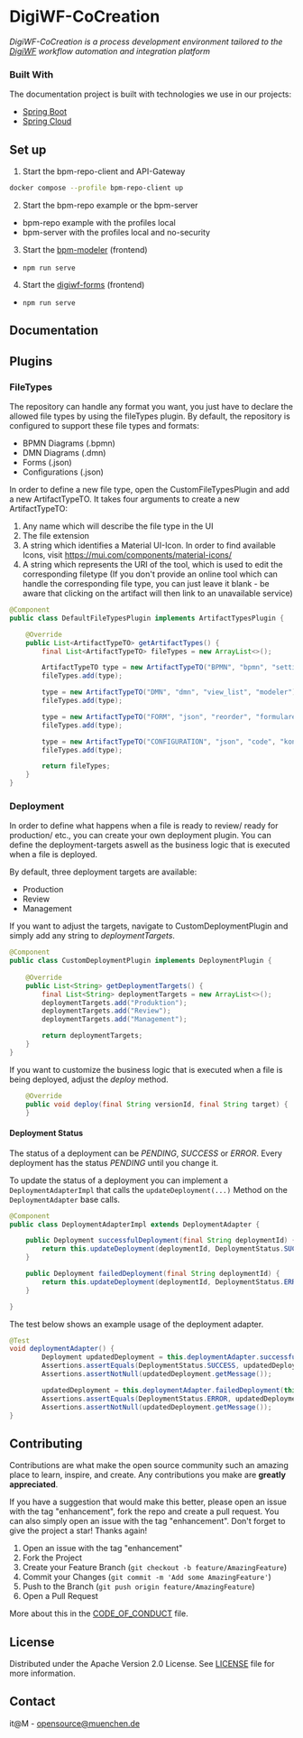 # DigiWF-CoCreation

*DigiWF-CoCreation is a process development environment tailored to the [DigiWF](https://github.com/it-at-m/digiwf-core) workflow automation and integration platform*

### Built With

The documentation project is built with technologies we use in our projects:

* [Spring Boot](https://spring.io/projects/spring-boot)
* [Spring Cloud](https://spring.io/projects/spring-cloud)

## Set up

1. Start the bpm-repo-client and API-Gateway
```bash
docker compose --profile bpm-repo-client up
```
2. Start the bpm-repo example or the bpm-server
- bpm-repo example with the profiles local
- bpm-server with the profiles local and no-security
3. Start the [bpm-modeler](https://git.muenchen.de/digitalisierung/bpm-modeler) (frontend)
- `npm run serve`
4. Start the [digiwf-forms](https://git.muenchen.de/digitalisierung/digiwf-forms) (frontend)
- `npm run serve`

## Documentation

## Plugins

### FileTypes

The repository can handle any format you want, you just have to declare the allowed file types by using the fileTypes plugin.
By default, the repository is configured to support these file types and formats:
- BPMN Diagrams (.bpmn)
- DMN Diagrams (.dmn)
- Forms (.json)
- Configurations (.json)

In order to define a new file type, open the CustomFileTypesPlugin and add a new ArtifactTypeTO.
It takes four arguments to create a new ArtifactTypeTO:
1. Any name which will describe the file type in the UI
2. The file extension
3. A string which identifies a Material UI-Icon. In order to find available Icons, visit https://mui.com/components/material-icons/
4. A string which represents the URI of the tool, which is used to edit the corresponding filetype (If you don't provide an online tool which can handle the corresponding file type, you can just leave it blank - be aware that clicking on the artifact will then link to an unavailable service)

```java
@Component
public class DefaultFileTypesPlugin implements ArtifactTypesPlugin {

    @Override
    public List<ArtifactTypeTO> getArtifactTypes() {
        final List<ArtifactTypeTO> fileTypes = new ArrayList<>();

        ArtifactTypeTO type = new ArtifactTypeTO("BPMN", "bpmn", "settings", "modeler");
        fileTypes.add(type);

        type = new ArtifactTypeTO("DMN", "dmn", "view_list", "modeler");
        fileTypes.add(type);

        type = new ArtifactTypeTO("FORM", "json", "reorder", "formulare");
        fileTypes.add(type);

        type = new ArtifactTypeTO("CONFIGURATION", "json", "code", "konfiguration");
        fileTypes.add(type);

        return fileTypes;
    }
}
```

### Deployment

In order to define what happens when a file is ready to review/ ready for production/ etc., you can create your own deployment plugin. You can define the deployment-targets aswell as the business logic that is executed when a file is deployed.

By default, three deployment targets are available:
- Production
- Review
- Management

If you want to adjust the targets, navigate to CustomDeploymentPlugin and simply add any string to *deploymentTargets*.

```java
@Component
public class CustomDeploymentPlugin implements DeploymentPlugin {
    
    @Override
    public List<String> getDeploymentTargets() {
        final List<String> deploymentTargets = new ArrayList<>();
        deploymentTargets.add("Produktion");
        deploymentTargets.add("Review");
        deploymentTargets.add("Management");

        return deploymentTargets;
    }
}
```

If you want to customize the business logic that is executed when a file is being deployed, adjust the *deploy* method.
```java
    @Override
    public void deploy(final String versionId, final String target) {
    }
```

#### Deployment Status

The status of a deployment can be *PENDING*, *SUCCESS* or *ERROR*. Every deployment has the status *PENDING* until you change it.

To update the status of a deployment you can implement a `DeploymentAdapterImpl` that calls the `updateDeployment(...)` Method
on the `DeploymentAdapter` base calls.

```java
@Component
public class DeploymentAdapterImpl extends DeploymentAdapter {

    public Deployment successfulDeployment(final String deploymentId) {
        return this.updateDeployment(deploymentId, DeploymentStatus.SUCCESS, "Deployment was successful");
    }

    public Deployment failedDeployment(final String deploymentId) {
        return this.updateDeployment(deploymentId, DeploymentStatus.ERROR, "Deployment failed");
    }

}
```

The test below shows an example usage of the deployment adapter.

```java
@Test
void deploymentAdapter() {
        Deployment updatedDeployment = this.deploymentAdapter.successfulDeployment(this.deployment.getId());
        Assertions.assertEquals(DeploymentStatus.SUCCESS, updatedDeployment.getStatus());
        Assertions.assertNotNull(updatedDeployment.getMessage());

        updatedDeployment = this.deploymentAdapter.failedDeployment(this.deployment.getId());
        Assertions.assertEquals(DeploymentStatus.ERROR, updatedDeployment.getStatus());
        Assertions.assertNotNull(updatedDeployment.getMessage());
}
```

## Contributing

Contributions are what make the open source community such an amazing place to learn, inspire, and create. Any contributions you make are **greatly appreciated**.

If you have a suggestion that would make this better, please open an issue with the tag "enhancement", fork the repo and create a pull request. You can also simply open an issue with the tag "enhancement".
Don't forget to give the project a star! Thanks again!

1. Open an issue with the tag "enhancement"
2. Fork the Project
3. Create your Feature Branch (`git checkout -b feature/AmazingFeature`)
4. Commit your Changes (`git commit -m 'Add some AmazingFeature'`)
5. Push to the Branch (`git push origin feature/AmazingFeature`)
6. Open a Pull Request

More about this in the [CODE_OF_CONDUCT](/CODE_OF_CONDUCT.md) file.

## License

Distributed under the Apache Version 2.0 License. See [LICENSE](../LICENSE) file for more information.

## Contact

it@M - opensource@muenchen.de
